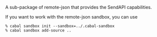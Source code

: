 A sub-package of remote-json that provides the SendAPI capabilities.

If you want to work with the remote-json sandbox, you can use

````
% cabal sandbox init --sandbox=../.cabal-sandbox
% cabal sandbox add-source ..
````

